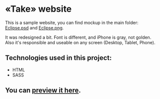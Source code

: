 # «Take» website
This is a sample website, you can find mockup in the main folder: [Eclipse.psd](https://github.com/michas-yoo/eclipse/blob/master/Eclipse.psd) and [Eclipse.png](https://github.com/michas-yoo/eclipse/blob/master/Eclipse.png). 

It was redesigned a bit. Font is different, and iPhone is gray, not golden. Also it's responsible and useable on any screen (Desktop, Tablet, Phone).
 
## Technologies used in this project:
- HTML
- SASS

## You can [preview it here](https://michas-yoo.github.io/eclipse).
